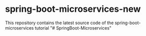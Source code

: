 # spring-boot-microservices-new
This repository contains the latest source code of the spring-boot-microservices tutorial
"# SpringBoot-Microservices" 
